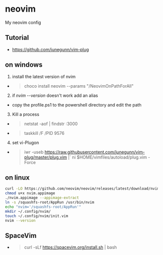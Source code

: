 # neovim

My neovim config

## Tutorial

- https://github.com/junegunn/vim-plug

## on windows

1. install the latest version of nvim

  - >  choco install neovim --params "/NeovimOnPathForAll"

2. if *nvim --version* doesn't work add an alias
  
  - copy the profile.ps1 to the powershell directory and edit the path
3. Kill a process
  - > netstat -aof | findstr :3000
  - > taskkill /F /PID 9576
4. set vi-Plugon
  - > iwr -useb https://raw.githubusercontent.com/junegunn/vim-plug/master/plug.vim |`
    ni $HOME/vimfiles/autoload/plug.vim -Force


## on linux

```sh
curl -LO https://github.com/neovim/neovim/releases/latest/download/nvim.appimage
chmod u+x nvim.appimage
./nvim.appimage --appimage-extract
ln -s /squashfs-root/AppRun /usr/bin/nvim
echo "nvim='/squashfs-root/AppRun'"
mkdir ~/.config/nvim/
touch ~/.config/nvim/init.vim
nvim --version

```

## SpaceVim

  - > curl -sLf https://spacevim.org/install.sh | bash
